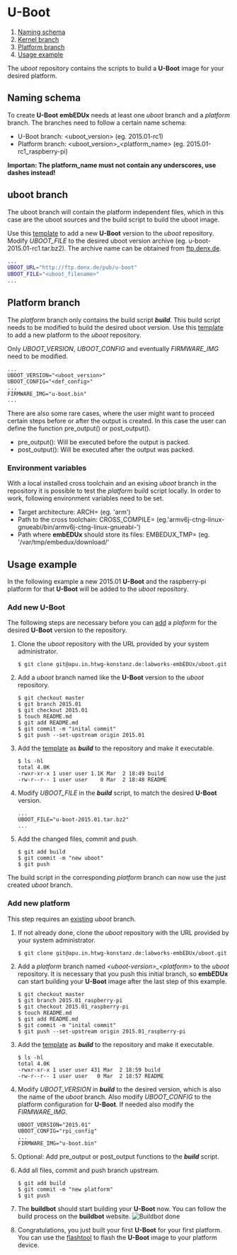 # U-Boot

1. [Naming schema](#naming-schema)
1. [Kernel branch](#kernel-branch)
1. [Platform branch](#platform-branch)
1. [Usage example](#usage-example)

The *uboot* repository contains the scripts to build a **U-Boot** image for your
desired platform.

## Naming schema
To create **U-Boot** **embEDUx** needs at least one *uboot* branch and a
*platform* branch. The branches need to follow a certain name schema:

* U-Boot branch: \<uboot\_version> (eg. 2015.01-rc1)
* Platform branch: \<uboot\_version>\_\<platform\_name\> (eg. 2015.01-rc1_raspberry-pi)

**Importan: The platform\_name must not contain any underscores, use dashes
instead!**

## uboot branch
The uboot branch will contain the platform independent files, which in this case
are the uboot sources and the build script to build the uboot image.

Use this [template](usage/uboot/template/uboot_build) to add a new **U-Boot**
version to the *uboot* repository. Modify *UBOOT\_FILE* to the desired uboot
version archive (eg. u-boot-2015.01-rc1.tar.bz2). The archive name can be
obtained from [ftp.denx.de](http://ftp.denx.de/pub/u-boot/).

```bash
...
UBOOT_URL="http://ftp.denx.de/pub/u-boot"
UBOOT_FILE="<uboot_filename>"
...
```

## Platform branch 
The *platform* branch only contains the build script ***build***. This build
script needs to be modified to build the desired uboot version. Use this
[template](usage/uboot/template/platform_build) to add a new platform to the
*uboot* repository.

Only *UBOOT\_VERSION*, *UBOOT\_CONFIG* and eventually *FIRMWARE\_IMG* need to be
modified. 

```
...
UBOOT_VERSION="<uboot_version>"
UBOOT_CONFIG="<def_config>"
...
FIRMWARE_IMG="u-boot.bin"
...
```

There are also some rare cases, where the user might want to proceed
certain steps before or after the output is created. In this case the user can
define the function pre\_output() or post\_output().

* pre\_output(): Will be executed before the output is packed.
* post\_output(): Will be executed after the output was packed.

### Environment variables
With a local installed cross toolchain and an exising *uboot* branch in the
repository it is possible to test the *platform* build script locally. In order
to work, following environment variables need to be set.
* Target architecture:
  ARCH= (eg. 'arm')
* Path to the cross toolchain:
  CROSS_COMPILE= (eg.'armv6j-ctng-linux-gnueabi/bin/armv6j-ctng-linux-gnueabi-')
* Path where **embEDUx** should store its files:
  EMBEDUX_TMP= (eg. '/var/tmp/embedux/download/'

## Usage example 
In the following example a new 2015.01 **U-Boot** and the raspberry-pi platform
for that **U-Boot** will be added to the *uboot* repository. 

### Add new U-Boot
The following steps are necessary before you can [add](#add-new-platform) a
*plaform* for the desired **U-Boot** version to the repository.

1. Clone the *uboot* repository with the URL provided by your system
   administrator.
   ```
   $ git clone git@apu.in.htwg-konstanz.de:labworks-embEDUx/uboot.git
   ```

1. Add a *uboot* branch named like the **U-Boot** version to the *uboot*
   repository.
   ```
   $ git checkout master
   $ git branch 2015.01
   $ git checkout 2015.01
   $ touch README.md
   $ git add README.md
   $ git commit -m "inital commit"
   $ git push --set-upstream origin 2015.01
   ```

1. Add the [template](usage/uboot/template/uboot_build) as ***build*** to the
   repository and make it executable.
   ```
   $ ls -hl
   total 4.0K
   -rwxr-xr-x 1 user user 1.1K Mar  2 18:49 build
   -rw-r--r-- 1 user user    0 Mar  2 18:48 README
   ```

1. Modify *UBOOT\_FILE* in the ***build*** script, to match the desired
   **U-Boot** version.
   ```
   ...
   UBOOT_FILE="u-boot-2015.01.tar.bz2"
   ...
   ```

1. Add the changed files, commit and push. 
   ```
   $ git add build
   $ git commit -m "new uboot"
   $ git push 
   ```

The build script in the corresponding *platform* branch can now use the just
created *uboot* branch.

### Add new platform
This step requires an [existing](#add-new-kernel) *uboot* branch.

1. If not already done, clone the *uboot* repository with the URL provided by
   your system administrator.
   ```
   $ git clone git@apu.in.htwg-konstanz.de:labworks-embEDUx/uboot.git
   ```

1. Add a *platform* branch named *\<uboot-version\>\_\<platform\>* to the
   *uboot* repository.  It is necessary that you push this initial branch, so
   **embEDUx** can start building your **U-Boot** image after the last step of
   this example.
   ```
   $ git checkout master
   $ git branch 2015.01_raspberry-pi
   $ git checkout 2015.01_raspberry-pi
   $ touch README.md
   $ git add README.md
   $ git commit -m "inital commit"
   $ git push --set-upstream origin 2015.01_raspberry-pi
   ```

1. Add the [template](usage/uboot/template/platform_build) as ***build*** to the
   repository and make it executable. 
   ```
   $ ls -hl
   total 4.0K
   -rwxr-xr-x 1 user user 431 Mar  2 18:59 build
   -rw-r--r-- 1 user user   0 Mar  2 18:57 README
   ```

1. Modify *UBOOT\_VERSION* in ***build*** to the desired version, which is also
   the name of the *uboot* branch. Also modify *UBOOT\_CONFIG* to the platform
   configuration for **U-Boot**. If needed also modify the *FIRMWARE\_IMG*.
   ```
   UBOOT_VERSION="2015.01"
   UBOOT_CONFIG="rpi_config"
   ...
   FIRMWARE_IMG="u-boot.bin"
   ```

1. Optional: Add pre_output or post_output functions to the ***build*** script.

1. Add all files, commit  and push branch upstream.
   ```
   $ git add build
   $ git commit -m "new platform"
   $ git push
   ```

1. The **buildbot** should start building your **U-Boot** now. You can follow the
   build process on the **buildbot** website.
   ![Buildbot done](img/buildbot_done.png)

1. Congratulations, you just built your first **U-Boot** for your first
   platform.  You can use the [flashtool](usage/flashtool/README.md) to flash
   the **U-Boot** image to your platform device.

